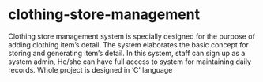 # clothing-store-management
Clothing store management system is specially designed for the purpose of adding clothing item’s detail. The system elaborates the basic concept for storing and generating item’s detail. In this system, staff can sign up as a system admin, He/she can have full access to system for maintaining daily records. Whole project is designed in ‘C’ language
